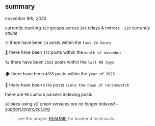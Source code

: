 
## summary
_november 9th, 2023_

currently tracking `163` groups across `299` relays & mirrors - _`110` currently online_

⏲ there have been `14` posts within the `last 24 hours`

🦈 there have been `142` posts within the `month of november`

🪐 there have been `1552` posts within the `last 90 days`

🏚 there have been `4055` posts within the `year of 2023`

🦕 there have been `8745` posts `since the dawn of ransomwatch`

there are `96` custom parsers indexing posts

_`20` sites using v2 onion services are no longer indexed - [support.torproject.org](https://support.torproject.org/onionservices/v2-deprecation/)_

> see the project [README](https://github.com/joshhighet/ransomwatch#ransomwatch--) for backend technicals
